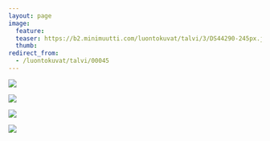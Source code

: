 ```yaml
---
layout: page
image:
  feature:
  teaser: https://b2.minimuutti.com/luontokuvat/talvi/3/DS44290-245px.jpg
  thumb:
redirect_from:
  - /luontokuvat/talvi/00045
---
```


![](https://b2.minimuutti.com/luontokuvat/talvi/3/DS44267-800px.jpg)

![](https://b2.minimuutti.com/luontokuvat/talvi/3/DS44280-800px.jpg)

![](https://b2.minimuutti.com/luontokuvat/talvi/3/DS44290-800px.jpg)

![](https://b2.minimuutti.com/luontokuvat/talvi/3/DS44283-800px.jpg)
